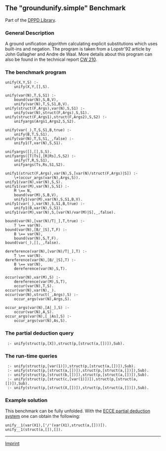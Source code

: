The "groundunify.simple" Benchmark
----------------------------------

Part of the [DPPD Library](https://github.com/leuschel/DPPD).

### General Description

A ground unification algorithm calculating explicit substitutions which
uses built-ins and negation. The program is taken from a Lopstr'92
article by John Gallagher and Andre de Waal. More details about this
program can also be found in the technical report [CW
210](http://www.cs.kuleuven.ac.be/cwis/research/dtai/publications/abstracts.95.html#CW210.abstract).

### The benchmark program

    unify(X,Y,S) :-
        unify(X,Y,[],S).

    unify(var(N),T,S,S1) :-
        bound(var(N),S,B,V),
        unify(var(N),T,S,S1,B,V).
    unify(struct(F,Args),var(N),S,S1) :-
        unify(var(N),struct(F,Args),S,S1).
    unify(struct(F,Args1),struct(F,Args2),S,S2) :-
        unifyargs(Args1,Args2,S,S2).

    unify(var(_),T,S,S1,B,true) :-
        unify(B,T,S,S1).
    unify(var(N),T,S,S1,_,false) :-
        unify1(T,var(N),S,S1).

    unifyargs([],[],S,S).
    unifyargs([T|Ts],[R|Rs],S,S2) :-
        unify(T,R,S,S1),
        unifyargs(Ts,Rs,S1,S2).

    unify1(struct(F,Args),var(N),S,[var(N)/struct(F,Args)|S]) :-
        \+(occur_args(var(N),Args,S)).
    unify1(var(N),var(N),S,S).
    unify1(var(M),var(N),S,S1) :-
        M \== N,
        bound(var(M),S,B,V),
        unify1(var(M),var(N),S,S1,B,V).
    unify1(var(_),var(N),S,S1,B,true) :-
        unify1(B,var(N),S,S1).
    unify1(var(M),var(N),S,[var(N)/var(M)|S],_,false).

    bound(var(N),[var(N)/T|_],T,true) :-
        T \== var(N).
    bound(var(N),[B/_|S],T,F) :-
        B \== var(N),
        bound(var(N),S,T,F).
    bound(var(_),[],_,false).

    dereference(var(N),[var(N)/T|_],T) :-
        T \== var(N).
    dereference(var(N),[B/_|S],T) :-
        B \== var(N),
        dereference(var(N),S,T).

    occur(var(N),var(M),S) :-
        dereference(var(M),S,T),
        occur(var(N),T,S).
    occur(var(N),var(N),_).
    occur(var(N),struct(_,Args),S) :-
        occur_args(var(N),Args,S).

    occur_args(var(N),[A|_],S) :-
        occur(var(N),A,S).
    occur_args(var(N),[_|As],S) :-
        occur_args(var(N),As,S).

### The partial deduction query

     :- unify(struct(p,[X]),struct(p,[struct(a,[])]),Sub).

### The run-time queries

     :- unify(struct(p,[var(1)]),struct(p,[struct(a,[])]),Sub).
     :- unify(struct(p,[struct(a,[])]),struct(p,[struct(a,[])]),Sub).
     :- unify(struct(p,[struct(b,[])]),struct(p,[struct(a,[])]),Sub).
     :- unify(struct(p,[struct(c,[var(1)])]),struct(p,[struct(a,[])]),Sub).
     :- unify(struct(p,[struct(X,[])]),struct(p,[struct(a,[])]),Sub).

### Example solution

This benchmark can be fully unfolded. With the [ECCE partial deduction
system](/~mal/systems/ecce.html) one can obtain the following:

    unify__1(var(X1),['/'(var(X1),struct(a,[]))]).
    unify__1(struct(a,[]),[]).

------------------------------------------------------------------------

[Imprint](http://www.stups.uni-duesseldorf.de/w/Imprint)
